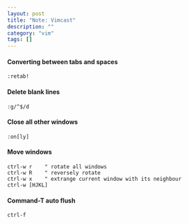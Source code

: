 ```yaml
---
layout: post
title: "Note: Vimcast"
description: ""
category: "vim"
tags: []
---
```


#### Converting between tabs and spaces

    :retab!

#### Delete blank lines

    :g/^$/d

#### Close all other windows

    :on[ly]

#### Move windows

    ctrl-w r    " rotate all windows
    ctrl-w R    " reversely rotate
    ctrl-w x    " extrange current window with its neighbour
    ctrl-w [HJKL]

#### Command-T auto flush

    ctrl-f
